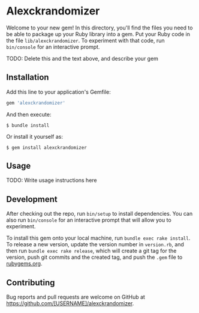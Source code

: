 # Alexckrandomizer

Welcome to your new gem! In this directory, you'll find the files you need to be able to package up your Ruby library into a gem. Put your Ruby code in the file `lib/alexckrandomizer`. To experiment with that code, run `bin/console` for an interactive prompt.

TODO: Delete this and the text above, and describe your gem

## Installation

Add this line to your application's Gemfile:

```ruby
gem 'alexckrandomizer'
```

And then execute:

    $ bundle install

Or install it yourself as:

    $ gem install alexckrandomizer

## Usage

TODO: Write usage instructions here

## Development

After checking out the repo, run `bin/setup` to install dependencies. You can also run `bin/console` for an interactive prompt that will allow you to experiment.

To install this gem onto your local machine, run `bundle exec rake install`. To release a new version, update the version number in `version.rb`, and then run `bundle exec rake release`, which will create a git tag for the version, push git commits and the created tag, and push the `.gem` file to [rubygems.org](https://rubygems.org).

## Contributing

Bug reports and pull requests are welcome on GitHub at https://github.com/[USERNAME]/alexckrandomizer.
